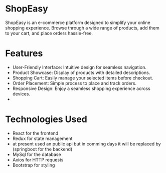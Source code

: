 # ShopEasy
ShopEasy is an e-commerce platform designed to simplify your online shopping experience. Browse through a wide range of products, add them to your cart, and place orders hassle-free.

# Features
- User-Friendly Interface: Intuitive design for seamless navigation.
- Product Showcase: Display of products with detailed descriptions.
- Shopping Cart: Easily manage your selected items before checkout.
- Order Placement: Simple process to place and track orders.
- Responsive Design: Enjoy a seamless shopping experience across devices.
- 
# Technologies Used
 - React for the frontend
 - Redux for state management
 - at present used an public api but in comming days it will be replaced by (springboot for the backend)
 - MySql for the database
 - Axios for HTTP requests
 - Bootstrap for styling
